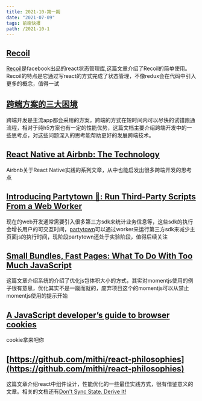 ```yaml
---
title: 2021-10-第一期
date: "2021-07-09"  
tags: 前端快报
path: /2021-10-1
---
```



## [Recoil](https://blog.openreplay.com/using-recoil-instead-of-redux-for-state-management-in-react-applications)  
[Recoil](https://github.com/facebookexperimental/Recoil)是facebook出品的react状态管理库,这篇文章介绍了Recoil的简单使用。Recoil的特点是它通过写react的方式完成了状态管理，不像redux会在代码中引入更多的概念，值得一试

## [跨端方案的三大困境](http://www.ayqy.net/blog/cross-platform-pains/)  
跨端开发是主流app都会采用的方案，跨端的方式在短时间内可以尽快的试错跑通流程，相对于纯h5方案也有一定的性能优势，这篇文档主要介绍跨端开发中的一些思考点，对这些问题深入的思考能帮助更好的发展跨端技术。

## [React Native at Airbnb: The Technology](https://medium.com/airbnb-engineering/react-native-at-airbnb-the-technology-dafd0b43838)  
Airbnb关于React Native实践的系列文章，从中也能启发出很多跨端开发的思考点

## [Introducing Partytown 🎉: Run Third-Party Scripts From a Web Worker](https://dev.to/adamdbradley/introducing-partytown-run-third-party-scripts-from-a-web-worker-2cnp)  
现在的web开发通常需要引入很多第三方sdk来统计业务信息等，这些sdk的执行会增长用户的可交互时间，[partytown](https://github.com/BuilderIO/partytown)可以通过worker来运行第三方sdk来减少主页面js的执行时间，现阶段partytown还处于实验阶段，值得后续关注

## [Small Bundles, Fast Pages: What To Do With Too Much JavaScript](https://calibreapp.com/blog/bundle-size-optimization#lazy-load-third-party-resources-with-facades)  
这篇文章介绍系统的介绍了优化js包体积大小的方式，其实对momentjs使用的例子很有意思，优化其实不是一蹴而就的，废弃项目这个的momentjs可以从禁止momentjs使用的提示开始

## [A JavaScript developer’s guide to browser cookies](https://prateeksurana.me/blog/javascript-developer-guide-to-browser-cookies/)  
cookie拿来吧你

## [https://github.com/mithi/react-philosophies](https://github.com/mithi/react-philosophies)  
这篇文章介绍react中组件设计，性能优化的一些最佳实践方式，很有借鉴意义的文章。相关的文档还有[Don't Sync State. Derive It!](https://kentcdodds.com/blog/dont-sync-state-derive-it)





